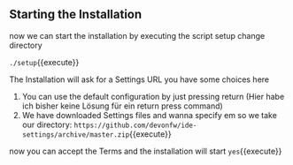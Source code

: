 ## Starting the Installation

now we can start the installation by executing the script setup 
change directory 

`./setup`{{execute}}

The Installation will ask for a Settings URL you have some choices here 
1. You can use the default configuration by just pressing return 
   (Hier habe ich bisher keine Lösung für ein return press command)
2. We have downloaded Settings files and wanna specify em so we take our directory: 
   `https://github.com/devonfw/ide-settings/archive/master.zip`{{execute}} 


now you can accept the Terms and the installation will start
`yes`{{execute}}